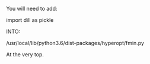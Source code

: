 You will need to add:

import dill as pickle

INTO:

/usr/local/lib/python3.6/dist-packages/hyperopt/fmin.py

At the very top.
